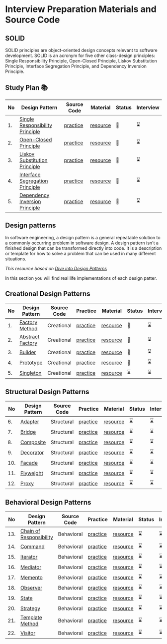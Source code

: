 
# Interview Preparation Materials and Source Code

## SOLID 
SOLID principles are object-oriented design concepts relevant to software development. SOLID is an acronym for five other class-design principles: Single Responsibility Principle, Open-Closed Principle, Liskov Substitution Principle, Interface Segregation Principle, and Dependency Inversion Principle.

## Study Plan 📚
|No|Design Pattern|Source Code|Material|Status|Interview|
|--|--------------|-----------|--------|------|---------|
|1.| [Single Responsibility Principle](https://github.com/Urunov/Interview-Preparation-WAY/tree/master/SOLID/Single%20Responsibility%20Principle)|[practice](https://github.com/Urunov/Interview-Preparation-WAY/tree/abbos/SOLID/Single%20Responsibility%20Principle/practice)|[resource](https://github.com/Urunov/Interview-Preparation-WAY/tree/abbos/SOLID/Single%20Responsibility%20Principle/resource)|:book:|:hourglass:|
|2.| [Open-Closed Principle](https://github.com/Urunov/Interview-Preparation-WAY/tree/abbos/SOLID/Open-Closed%20Principle)|[practice](https://github.com/Urunov/Interview-Preparation-WAY/tree/abbos/SOLID/Open-Closed%20Principle/practice)|[resource](https://github.com/Urunov/Interview-Preparation-WAY/tree/abbos/SOLID/Open-Closed%20Principle/resource)|:book:|:hourglass:|
|3.| [Liskov Substitution Principle](https://github.com/Urunov/Interview-Preparation-WAY/tree/abbos/SOLID/Liskov%20Substitution%20Principle)|[practice](https://github.com/Urunov/Interview-Preparation-WAY/tree/abbos/SOLID/Liskov%20Substitution%20Principle/practice)|[resource](https://github.com/Urunov/Interview-Preparation-WAY/tree/abbos/SOLID/Liskov%20Substitution%20Principle/resource)|:book:|:hourglass:|
|4.| [ Interface Segregation Principle](https://github.com/Urunov/Interview-Preparation-WAY/tree/abbos/SOLID/Interface%20Segregation%20Principle)|[practice](https://github.com/Urunov/Interview-Preparation-WAY/tree/abbos/SOLID/Interface%20Segregation%20Principle/practice)|[resource](https://github.com/Urunov/Interview-Preparation-WAY/tree/abbos/SOLID/Interface%20Segregation%20Principle/resource)|:book:|:hourglass:|
|5.| [Dependency Inversion Principle](https://github.com/Urunov/Interview-Preparation-WAY/tree/abbos/SOLID/Dependency%20Inversion%20Principle)|[practice](https://github.com/Urunov/Interview-Preparation-WAY/tree/abbos/SOLID/Dependency%20Inversion%20Principle/practice)|[resource](https://github.com/Urunov/Interview-Preparation-WAY/tree/abbos/SOLID/Dependency%20Inversion%20Principle/resource)|:book:|:hourglass:|

## Design patterns
In software engineering, a design pattern is a general repeatable solution to a commonly occurring problem in software design. 
A design pattern isn't a finished design that can be transformed directly into code.
It is a description or template for how to solve a problem that can be used in many different situations.

_This resource based on [Dive into Design Patterns ](https://github.com/Urunov/Interview-Preparation-WAY/blob/abbos/design-patterns/Resource%20Books/Dive%20into%20Design%20Patterns.pdf)_

In this section you will find real life implementations of each design patter.

## Creational Design Patterns 
|No|Design Pattern|Source Code|Practice|Material|Status|Interview|
|--|--------------|-----------|--------|-------|-------|---------|
|1.| [Factory Method](https://github.com/Urunov/Interview-Preparation-WAY/tree/abbos/design-patterns/Creational%20Design%20Patterns/factory-method)|Creational|[practice](https://github.com/Urunov/Interview-Preparation-WAY/tree/abbos/design-patterns/Creational%20Design%20Patterns/factory-method/practice)|[resource](https://github.com/Urunov/Interview-Preparation-WAY/tree/abbos/design-patterns/Creational%20Design%20Patterns/factory-method/resource)|:book:|:hourglass:|
|2.| [Abstract Factory](https://github.com/Urunov/Interview-Preparation-WAY/tree/abbos/design-patterns/Creational%20Design%20Patterns/abstract%20factory)|Creational|[practice](https://github.com/Urunov/Interview-Preparation-WAY/tree/abbos/design-patterns/Creational%20Design%20Patterns/abstract%20factory/practice)|[resource](https://github.com/Urunov/Interview-Preparation-WAY/tree/abbos/design-patterns/Creational%20Design%20Patterns/abstract%20factory/resource)|:book:|:hourglass:|
|3.| [Builder](https://github.com/Urunov/Interview-Preparation-WAY/tree/abbos/design-patterns/Creational%20Design%20Patterns/builder)|Creational|[practice](https://github.com/Urunov/Interview-Preparation-WAY/tree/abbos/design-patterns/Creational%20Design%20Patterns/builder/practice)|[resource](https://github.com/Urunov/Interview-Preparation-WAY/tree/abbos/design-patterns/Creational%20Design%20Patterns/builder/resource)|:book:|:hourglass:|
|4.| [Prototype](https://github.com/Urunov/Interview-Preparation-WAY/tree/abbos/design-patterns/Creational%20Design%20Patterns/prototype)|Creational|[practice](https://github.com/Urunov/Interview-Preparation-WAY/tree/abbos/design-patterns/Creational%20Design%20Patterns/prototype/practice)|[resource](https://github.com/Urunov/Interview-Preparation-WAY/tree/abbos/design-patterns/Creational%20Design%20Patterns/prototype/resource)|:book:|:hourglass:|
|5.| [Singleton](https://github.com/Urunov/Interview-Preparation-WAY/tree/abbos/design-patterns/Creational%20Design%20Patterns/singleton)|Creational|[practice](https://github.com/Urunov/Interview-Preparation-WAY/tree/abbos/design-patterns/Creational%20Design%20Patterns/singleton/practice)|[resource](https://github.com/Urunov/Interview-Preparation-WAY/tree/abbos/design-patterns/Creational%20Design%20Patterns/singleton/resource)|:hourglass:|:hourglass:|

## Structural Design Patterns 
|No|Design Pattern|Source Code|Practice|Material|Status|Interview|
|--|--------------|-----------|--------|-------|-------|---------|
|6.| [Adapter](https://github.com/Urunov/Interview-Preparation-WAY/tree/abbos/design-patterns/Structural%20Design%20Patterns/adapter)|Structural|[practice](https://github.com/Urunov/Interview-Preparation-WAY/tree/abbos/design-patterns/Structural%20Design%20Patterns/adapter/practice)|[resource](https://github.com/Urunov/Interview-Preparation-WAY/tree/abbos/design-patterns/Structural%20Design%20Patterns/adapter/resource)|:hourglass:|:hourglass:|
|7.| [Bridge](https://github.com/Urunov/Interview-Preparation-WAY/tree/abbos/design-patterns/Structural%20Design%20Patterns/bridge)|Structural|[practice](https://github.com/Urunov/Interview-Preparation-WAY/tree/abbos/design-patterns/Structural%20Design%20Patterns/bridge/practice)|[resource](https://github.com/Urunov/Interview-Preparation-WAY/tree/abbos/design-patterns/Structural%20Design%20Patterns/bridge/resource)|:hourglass:|:hourglass:|
|8.| [Composite](https://github.com/Urunov/Interview-Preparation-WAY/tree/abbos/design-patterns/Structural%20Design%20Patterns/composite)|Structural|[practice](https://github.com/Urunov/Interview-Preparation-WAY/tree/abbos/design-patterns/Structural%20Design%20Patterns/composite/practice)|[resource](https://github.com/Urunov/Interview-Preparation-WAY/tree/abbos/design-patterns/Structural%20Design%20Patterns/composite/resource)|:hourglass:|:hourglass:|
|9.| [Decorator](https://github.com/Urunov/Interview-Preparation-WAY/tree/abbos/design-patterns/Structural%20Design%20Patterns/decorator)|Structural|[practice](https://github.com/Urunov/Interview-Preparation-WAY/tree/abbos/design-patterns/Structural%20Design%20Patterns/decorator/practice)|[resource](https://github.com/Urunov/Interview-Preparation-WAY/tree/abbos/design-patterns/Structural%20Design%20Patterns/decorator/resource)|:hourglass:|:hourglass:|
|10.| [Facade](https://github.com/Urunov/Interview-Preparation-WAY/tree/abbos/design-patterns/Structural%20Design%20Patterns/facade)|Structural|[practice](https://github.com/Urunov/Interview-Preparation-WAY/tree/abbos/design-patterns/Structural%20Design%20Patterns/facade/practice)|[resource](https://github.com/Urunov/Interview-Preparation-WAY/tree/abbos/design-patterns/Structural%20Design%20Patterns/facade/resource)|:hourglass:|:hourglass:|
|11.| [Flyweight](https://github.com/Urunov/Interview-Preparation-WAY/tree/abbos/design-patterns/Structural%20Design%20Patterns/flyweight)|Structural|[practice](https://github.com/Urunov/Interview-Preparation-WAY/tree/abbos/design-patterns/Structural%20Design%20Patterns/flyweight/practice)|[resource](https://github.com/Urunov/Interview-Preparation-WAY/tree/abbos/design-patterns/Structural%20Design%20Patterns/flyweight/resource)|:hourglass:|:hourglass:|
|12.| [Proxy](https://github.com/Urunov/Interview-Preparation-WAY/tree/abbos/design-patterns/Structural%20Design%20Patterns/proxy)|Structural|[practice](https://github.com/Urunov/Interview-Preparation-WAY/tree/abbos/design-patterns/Structural%20Design%20Patterns/proxy/practice)|[resource](https://github.com/Urunov/Interview-Preparation-WAY/tree/abbos/design-patterns/Structural%20Design%20Patterns/proxy/resource)|:hourglass:|:hourglass:|

## Behavioral Design Patterns 
|No|Design Pattern|Source Code|Practice|Material|Status|Interview|
|--|--------------|-----------|--------|-------|-------|---------|
|13.| [Chain of </br> Responsibility](https://github.com/Urunov/Interview-Preparation-WAY/tree/abbos/design-patterns/Behavioral%20Design%20Patterns/chain%20of%20responsibility)|Behavioral|[practice](https://github.com/Urunov/Interview-Preparation-WAY/tree/abbos/design-patterns/Behavioral%20Design%20Patterns/chain%20of%20responsibility/practice)|[resource](https://github.com/Urunov/Interview-Preparation-WAY/tree/abbos/design-patterns/Behavioral%20Design%20Patterns/chain%20of%20responsibility/resource)|:hourglass:|:hourglass:|
|14.| [Command](https://github.com/Urunov/Interview-Preparation-WAY/tree/abbos/design-patterns/Behavioral%20Design%20Patterns/command)|Behavioral|[practice](https://github.com/Urunov/Interview-Preparation-WAY/tree/abbos/design-patterns/Behavioral%20Design%20Patterns/command/practice)|[resource](https://github.com/Urunov/Interview-Preparation-WAY/tree/abbos/design-patterns/Behavioral%20Design%20Patterns/command/resource)|:hourglass:|:hourglass:|
|15.| [Iterator](https://github.com/Urunov/Interview-Preparation-WAY/tree/abbos/design-patterns/Behavioral%20Design%20Patterns/iterator)|Behavioral |[practice](https://github.com/Urunov/Interview-Preparation-WAY/tree/abbos/design-patterns/Behavioral%20Design%20Patterns/iterator/practice)|[resource](https://github.com/Urunov/Interview-Preparation-WAY/tree/abbos/design-patterns/Behavioral%20Design%20Patterns/iterator/resource)|:hourglass:|:hourglass:|
|16.| [Mediator](https://github.com/Urunov/Interview-Preparation-WAY/tree/abbos/design-patterns/Behavioral%20Design%20Patterns/mediator)|Behavioral|[practice](https://github.com/Urunov/Interview-Preparation-WAY/tree/abbos/design-patterns/Behavioral%20Design%20Patterns/mediator/practice)|[resource](https://github.com/Urunov/Interview-Preparation-WAY/tree/abbos/design-patterns/Behavioral%20Design%20Patterns/mediator/resource)|:hourglass:|:hourglass:|
|17.| [Memento](https://github.com/Urunov/Interview-Preparation-WAY/tree/abbos/design-patterns/Behavioral%20Design%20Patterns/memento)|Behavioral|[practice](https://github.com/Urunov/Interview-Preparation-WAY/tree/abbos/design-patterns/Behavioral%20Design%20Patterns/memento/practice)|[resource](https://github.com/Urunov/Interview-Preparation-WAY/tree/abbos/design-patterns/Behavioral%20Design%20Patterns/memento/resource)|:hourglass:|:hourglass:|
|18.| [Observer](https://github.com/Urunov/Interview-Preparation-WAY/tree/abbos/design-patterns/Behavioral%20Design%20Patterns/observer)|Behavioral|[practice](https://github.com/Urunov/Interview-Preparation-WAY/tree/abbos/design-patterns/Behavioral%20Design%20Patterns/observer/practice)|[resource](https://github.com/Urunov/Interview-Preparation-WAY/tree/abbos/design-patterns/Behavioral%20Design%20Patterns/observer/resource)|:hourglass:|:hourglass:|
|19.| [State](https://github.com/Urunov/Interview-Preparation-WAY/tree/abbos/design-patterns/Behavioral%20Design%20Patterns/state)|Behavioral|[practice](https://github.com/Urunov/Interview-Preparation-WAY/tree/abbos/design-patterns/Behavioral%20Design%20Patterns/state/practice)|[resource](https://github.com/Urunov/Interview-Preparation-WAY/tree/abbos/design-patterns/Behavioral%20Design%20Patterns/state/resource)|:hourglass:|:hourglass:|
|20.| [Strategy](https://github.com/Urunov/Interview-Preparation-WAY/tree/abbos/design-patterns/Behavioral%20Design%20Patterns/strategy)|Behavioral|[practice](https://github.com/Urunov/Interview-Preparation-WAY/tree/abbos/design-patterns/Behavioral%20Design%20Patterns/strategy/practice)|[resource](https://github.com/Urunov/Interview-Preparation-WAY/tree/abbos/design-patterns/Behavioral%20Design%20Patterns/strategy/resource)|:hourglass:|:hourglass:|
|21.| [Template </br> Method](https://github.com/Urunov/Interview-Preparation-WAY/tree/abbos/design-patterns/Behavioral%20Design%20Patterns/templete%20method)|Behavioral |[practice](https://github.com/Urunov/Interview-Preparation-WAY/tree/abbos/design-patterns/Behavioral%20Design%20Patterns/templete%20method/practice)|[resource](https://github.com/Urunov/Interview-Preparation-WAY/tree/abbos/design-patterns/Behavioral%20Design%20Patterns/templete%20method/resource)|:hourglass:|:hourglass:|
|22.| [Visitor](https://github.com/Urunov/Interview-Preparation-WAY/tree/abbos/design-patterns/Behavioral%20Design%20Patterns/visitor)|Behavioral|[practice](https://github.com/Urunov/Interview-Preparation-WAY/tree/abbos/design-patterns/Behavioral%20Design%20Patterns/visitor/practice)|[resource](https://github.com/Urunov/Interview-Preparation-WAY/tree/abbos/design-patterns/Behavioral%20Design%20Patterns/visitor/resource)|:hourglass:|:hourglass:|
